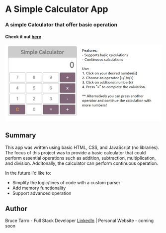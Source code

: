 # A Simple Calculator App

### A simple Calculator that offer basic operation

#### Check it out [here](https://btarro.github.io/calculator-app)

![](images/calc_README.png)

## Summary

This app was written using basic HTML, CSS, and JavaScript (no libraries). The focus of this project was to provide a basic calculator that could perform essential operations such as addition, subtraction, multiplication, and division. Additonally, the calculator can perform continuous operation.

In the future I'd like to:

- Simplify the logic/lines of code with a custom parser
- Add memory functionality
- Support advanced operation

## Author

Bruce Tarro - Full Stack Developer [LinkedIn](https://www.linkedin.com/in/bruce-tarro/) | Personal Website - coming soon
